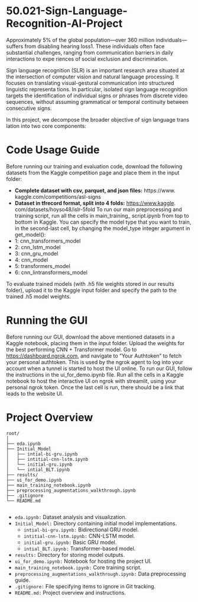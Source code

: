 # 50.021-Sign-Language-Recognition-AI-Project
Approximately 5% of the global population—over 360 million individuals—
 suffers from disabling hearing loss1. These individuals often face substantial
 challenges, ranging from communication barriers in daily interactions to expe
riences of social exclusion and discrimination.

Sign language recognition (SLR) is an important research area situated at the
 intersection of computer vision and natural language processing. It focuses on
 translating visual-gestural communication into structured linguistic representa
tions. In particular, isolated sign language recognition targets the identification
 of individual signs or phrases from discrete video sequences, without assuming
 grammatical or temporal continuity between consecutive signs.
 
 In this project, we decompose the broader objective of sign language trans
lation into two core components:

# Code Usage Guide
Before running our training and evaluation code, download the following datasets
 from the Kaggle competition page and place them in the input folder:
- **Complete dataset with csv, parquet, and json files:** https://www.
 kaggle.com/competitions/asl-signs
-  **Dataset in tfrecord format, split into 4 folds:** https://www.kaggle.
 com/datasets/hoyso48/islr-5fold
 To run our main preprocessing and training script, run all the cells in
 main_training_ script.ipynb from top to bottom in Kaggle. You can specify the model type that you want to train, in the second-last cell, by changing
 the model_type integer argument in get_model():
 - 1: cnn_transformers_model
 - 2: cnn_lstm_model
 - 3: cnn_gru_model 
 - 4: cnn_model
 - 5: transformers_model
 - 6: cnn_lintransformers_model
   
 To evaluate trained models (with .h5 file weights stored in our results folder),
 upload it to the Kaggle input folder and specify the path to the trained .h5
 model weights.
 
# Running the GUI
Before running our GUI, download the above mentioned datasets in a Kaggle
 notebook, placing them in the input folder. Upload the weights for the best
performing CNN + Transformer model. Go to https://dashboard.ngrok.com,
 and navigate to ”Your Authtoken” to fetch your personal authtoken. This is used by the ngrok agent to log into your account when a tunnel is started to host
 the UI online. To run our GUI, follow the instructions in the ui_for_demo.ipynb file. Run all the cells in a Kaggle notebook to host the interactive UI on ngrok with streamlit, using your personal ngrok token. Once the last cell is run, there should be a link that leads to the website UI.
 
# Project Overview
```
root/
│
├── eda.ipynb
├── Initial_Model     
│   ├── intial-bi-gru.ipynb
│   ├── intitial-cnn-lstm.ipynb
│   └── initial-gru.ipynb
│   └── intial_BLT.ipynb
├── results/
├── ui_for_demo.ipynb
├── main_training_notebook.ipynb
├── preprocessing_augmentations_walkthrough.ipynb
├── .gitignore
└── README.md
 
```

- `eda.ipynb:` Dataset analysis and visualization.
- `Initial_Model:` Directory containing initial model implementations.
  - `intial-bi-gru.ipynb:` Bidirectional GRU model.
  - `intitial-cnn-lstm.ipynb:` CNN-LSTM model.
  - `initial-gru.ipynb:` Basic GRU model.
  - `intial_BLT.ipynb:` Transformer-based model.
- `results:` Directory for storing model outputs.
- `ui_for_demo.ipynb:` Notebook for hosting the project UI.
- `main_training_notebook.ipynb:` Core training script.
- `preprocessing_augmentations_walkthrough.ipynb:` Data preprocessing guide.
- `.gitignore:` File specifying items to ignore in Git tracking.
- `README.md:` Project overview and instructions.



 

